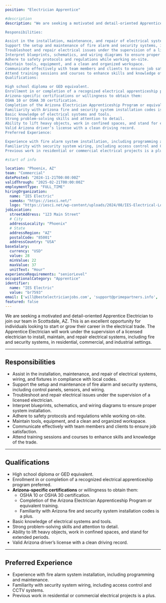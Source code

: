 ```yaml
---
position: "Electrician Apprentice"

#description
description: "We are seeking a motivated and detail-oriented Apprentice Electrician to join our team in Phoenix, AZ. This is an excellent opportunity for individuals looking to start or grow their career in the electrical trade. The Apprentice Electrician will work under the supervision of a licensed electrician to install, maintain, and repair electrical systems, including fire and security systems, in residential, commercial, and industrial settings.

Responsibilities:

Assist in the installation, maintenance, and repair of electrical systems, wiring, and fixtures in compliance with local codes.
Support the setup and maintenance of fire alarm and security systems, including control panels, sensors, and wiring.
Troubleshoot and repair electrical issues under the supervision of a licensed electrician.
Interpret blueprints, schematics, and wiring diagrams to ensure proper system installation.
Adhere to safety protocols and regulations while working on-site.
Maintain tools, equipment, and a clean and organized workspace.
Communicate effectively with team members and clients to ensure job satisfaction.
Attend training sessions and courses to enhance skills and knowledge of the trade.
Qualifications:

High school diploma or GED equivalent.
Enrollment in or completion of a recognized electrical apprenticeship program preferred.
Arizona-specific certifications or willingness to obtain them:
OSHA 10 or OSHA 30 certification.
Completion of the Arizona Electrician Apprenticeship Program or equivalent training.
Familiarity with Arizona fire and security system installation codes is a plus.
Basic knowledge of electrical systems and tools.
Strong problem-solving skills and attention to detail.
Ability to lift heavy objects, work in confined spaces, and stand for extended periods.
Valid Arizona driver’s license with a clean driving record.
Preferred Experience:

Experience with fire alarm system installation, including programming and maintenance.
Familiarity with security system wiring, including access control and CCTV systems.
Previous work in residential or commercial electrical projects is a plus."

#start of info

location: "Phoenix, AZ"
team: "Commercial"
datePosted: "2024-11-21T00:00:00Z"
validThrough: "2025-02-21T00:00:00Z"
employmentType: "FULL_TIME"
hiringOrganization: 
  name: "IES Electric"
  sameAs: "https://iesci.net/"
  logo: "https://iesci.net/wp-content/uploads/2024/08/IES-Electrical-Logo-color.png"
jobLocation:
  streetAddress: "123 Main Street"
  # City
  addressLocality: "Phoenix"
  # State
  addressRegion: "AZ"
  postalCode: "85001"
  addressCountry: "USA"
baseSalary:
  currency: "USD"
  value: 28
  minValue: 22
  maxValue: 37
  unitText: "Hour"
experienceRequirements: "seniorLevel"
occupationalCategory: "Apprentice"
identifier:
  name: "IES Electric"
  value: "br7593"
email: ['will@bestelectricianjobs.com', 'support@primepartners.info', 'resumes@bestelectricianjobs.zohorecruitmail.com']
featured: false
---
```

We are seeking a motivated and detail-oriented Apprentice Electrician to join our team in Scottsdale, AZ. This is an excellent opportunity for individuals looking to start or grow their career in the electrical trade. The Apprentice Electrician will work under the supervision of a licensed electrician to install, maintain, and repair electrical systems, including fire and security systems, in residential, commercial, and industrial settings.

---

## Responsibilities

- Assist in the installation, maintenance, and repair of electrical systems, wiring, and fixtures in compliance with local codes.  
- Support the setup and maintenance of fire alarm and security systems, including control panels, sensors, and wiring.  
- Troubleshoot and repair electrical issues under the supervision of a licensed electrician.  
- Interpret blueprints, schematics, and wiring diagrams to ensure proper system installation.  
- Adhere to safety protocols and regulations while working on-site.  
- Maintain tools, equipment, and a clean and organized workspace.  
- Communicate effectively with team members and clients to ensure job satisfaction.  
- Attend training sessions and courses to enhance skills and knowledge of the trade.  

---

## Qualifications

- High school diploma or GED equivalent.  
- Enrollment in or completion of a recognized electrical apprenticeship program preferred.  
- **Arizona-specific certifications** or willingness to obtain them:
  - OSHA 10 or OSHA 30 certification.  
  - Completion of the Arizona Electrician Apprenticeship Program or equivalent training.  
  - Familiarity with Arizona fire and security system installation codes is a plus.  
- Basic knowledge of electrical systems and tools.  
- Strong problem-solving skills and attention to detail.  
- Ability to lift heavy objects, work in confined spaces, and stand for extended periods.  
- Valid Arizona driver’s license with a clean driving record.  

---

## Preferred Experience  

- Experience with fire alarm system installation, including programming and maintenance.  
- Familiarity with security system wiring, including access control and CCTV systems.  
- Previous work in residential or commercial electrical projects is a plus.  
